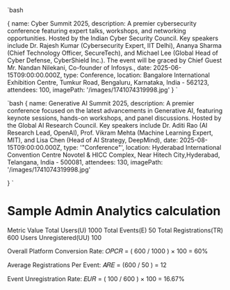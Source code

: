 `bash

{
  name: Cyber Summit 2025,
  description: A premier cybersecurity conference featuring expert talks, workshops, and networking opportunities. Hosted by the Indian Cyber Security Council. Key speakers include Dr. Rajesh Kumar (Cybersecurity Expert, IIT Delhi), Ananya Sharma (Chief Technology Officer, SecureTech), and Michael Lee (Global Head of Cyber Defense, CyberShield Inc.). The event will be graced by Chief Guest Mr. Nandan Nilekani, Co-founder of Infosys.,
  date: 2025-06-15T09:00:00.000Z,
  type: Conference,
  location: Bangalore International Exhibition Centre, Tumkur Road, Bengaluru, Karnataka, India - 562123,
  attendees: 100,
  imagePath: '/images/1741074319998.jpg'
}
`


`bash
{
  name: Generative AI Summit 2025,
  description: A premier conference focused on the latest advancements in Generative AI, featuring keynote sessions, hands-on workshops, and panel discussions. Hosted by the Global AI Research Council. Key speakers include Dr. Aditi Rao (AI Research Lead, OpenAI), Prof. Vikram Mehta (Machine Learning Expert, MIT), and Lisa Chen (Head of AI Strategy, DeepMind),
  date: 2025-08-15T09:00:00.000Z,
  type: '"Conference"',
  location: Hyderabad International Convention Centre Novotel & HICC Complex, Near Hitech City,Hyderabad, Telangana, India - 500081,
  attendees: 130,
  imagePath: '/images/1741074319998.jpg'

}
`

# Sample Admin Analytics calculation

Metric	                                Value
Total Users(U)	                        1000
Total Events(E)	                        50
Total Registrations(TR)	                600
Users Unregistered(UU)	                100

Overall Platform Conversion Rate:
𝑂𝑃𝐶𝑅 = ( 600 / 1000 ) × 100 = 60%

Average Registrations Per Event:
𝐴𝑅𝐸 = (600 / 50 ) = 12

Event Unregistration Rate:
𝐸𝑈𝑅 = ( 100 / 600 ) × 100 = 16.67%